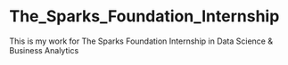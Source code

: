 # The_Sparks_Foundation_Internship
This is my work for The Sparks Foundation Internship in Data Science &amp; Business Analytics
